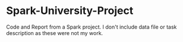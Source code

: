 # Spark-University-Project
Code and Report from a Spark project. I don't include data file or task description as these were not my work.
